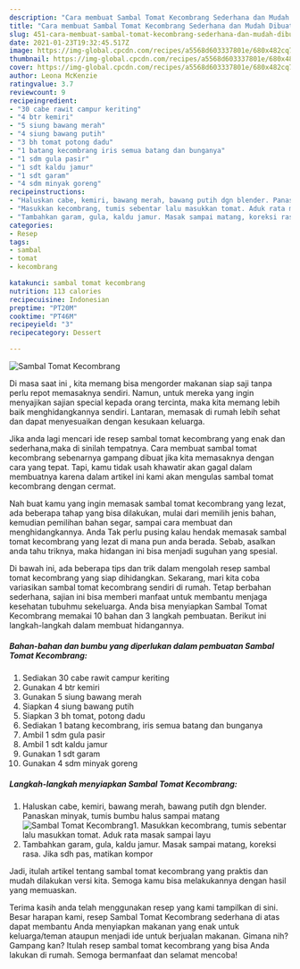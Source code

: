 ```yaml
---
description: "Cara membuat Sambal Tomat Kecombrang Sederhana dan Mudah Dibuat"
title: "Cara membuat Sambal Tomat Kecombrang Sederhana dan Mudah Dibuat"
slug: 451-cara-membuat-sambal-tomat-kecombrang-sederhana-dan-mudah-dibuat
date: 2021-01-23T19:32:45.517Z
image: https://img-global.cpcdn.com/recipes/a5568d603337801e/680x482cq70/sambal-tomat-kecombrang-foto-resep-utama.jpg
thumbnail: https://img-global.cpcdn.com/recipes/a5568d603337801e/680x482cq70/sambal-tomat-kecombrang-foto-resep-utama.jpg
cover: https://img-global.cpcdn.com/recipes/a5568d603337801e/680x482cq70/sambal-tomat-kecombrang-foto-resep-utama.jpg
author: Leona McKenzie
ratingvalue: 3.7
reviewcount: 9
recipeingredient:
- "30 cabe rawit campur keriting"
- "4 btr kemiri"
- "5 siung bawang merah"
- "4 siung bawang putih"
- "3 bh tomat potong dadu"
- "1 batang kecombrang iris semua batang dan bunganya"
- "1 sdm gula pasir"
- "1 sdt kaldu jamur"
- "1 sdt garam"
- "4 sdm minyak goreng"
recipeinstructions:
- "Haluskan cabe, kemiri, bawang merah, bawang putih dgn blender. Panaskan minyak, tumis bumbu halus sampai matang"
- "Masukkan kecombrang, tumis sebentar lalu masukkan tomat. Aduk rata masak sampai layu"
- "Tambahkan garam, gula, kaldu jamur. Masak sampai matang, koreksi rasa. Jika sdh pas, matikan kompor"
categories:
- Resep
tags:
- sambal
- tomat
- kecombrang

katakunci: sambal tomat kecombrang 
nutrition: 113 calories
recipecuisine: Indonesian
preptime: "PT20M"
cooktime: "PT46M"
recipeyield: "3"
recipecategory: Dessert

---
```



![Sambal Tomat Kecombrang](https://img-global.cpcdn.com/recipes/a5568d603337801e/680x482cq70/sambal-tomat-kecombrang-foto-resep-utama.jpg)

Di masa  saat ini , kita memang bisa mengorder makanan siap saji tanpa perlu repot memasaknya sendiri. Namun, untuk mereka yang ingin menyajikan sajian special kepada orang tercinta, maka kita memang lebih baik menghidangkannya sendiri. Lantaran, memasak di rumah lebih sehat dan dapat menyesuaikan dengan kesukaan keluarga.

Jika anda lagi mencari ide resep sambal tomat kecombrang yang enak dan sederhana,maka di sinilah tempatnya. Cara membuat sambal tomat kecombrang  sebenarnya gampang dibuat jika kita memasaknya dengan cara yang tepat. Tapi, kamu tidak usah khawatir akan gagal dalam membuatnya 
karena dalam artikel ini kami akan mengulas sambal tomat kecombrang dengan cermat.  



Nah buat kamu yang ingin memasak sambal tomat kecombrang yang lezat, ada beberapa tahap yang bisa dilakukan, mulai dari memilih jenis bahan, kemudian pemilihan bahan segar, sampai cara membuat dan menghidangkannya. Anda Tak perlu pusing kalau hendak memasak sambal tomat kecombrang yang lezat di mana pun anda berada. Sebab, asalkan anda  tahu triknya, maka hidangan ini bisa menjadi suguhan yang spesial.

Di bawah ini, ada beberapa tips dan trik dalam mengolah resep sambal tomat kecombrang yang siap dihidangkan. Sekarang, mari kita coba variasikan sambal tomat kecombrang sendiri di rumah. Tetap berbahan sederhana, sajian ini bisa memberi manfaat untuk membantu menjaga kesehatan tubuhmu sekeluarga. Anda bisa menyiapkan Sambal Tomat Kecombrang memakai 10 bahan dan 3 langkah pembuatan. Berikut ini langkah-langkah dalam membuat hidangannya.

<!--inarticleads1-->

##### Bahan-bahan dan bumbu yang diperlukan dalam pembuatan Sambal Tomat Kecombrang:

1. Sediakan 30 cabe rawit campur keriting
1. Gunakan 4 btr kemiri
1. Gunakan 5 siung bawang merah
1. Siapkan 4 siung bawang putih
1. Siapkan 3 bh tomat, potong dadu
1. Sediakan 1 batang kecombrang, iris semua batang dan bunganya
1. Ambil 1 sdm gula pasir
1. Ambil 1 sdt kaldu jamur
1. Gunakan 1 sdt garam
1. Gunakan 4 sdm minyak goreng




<!--inarticleads2-->

##### Langkah-langkah menyiapkan Sambal Tomat Kecombrang:

1. Haluskan cabe, kemiri, bawang merah, bawang putih dgn blender. Panaskan minyak, tumis bumbu halus sampai matang
<img src="https://img-global.cpcdn.com/steps/c5117f4f35265b89/160x128cq70/sambal-tomat-kecombrang-langkah-memasak-1-foto.jpg" alt="Sambal Tomat Kecombrang">1. Masukkan kecombrang, tumis sebentar lalu masukkan tomat. Aduk rata masak sampai layu
1. Tambahkan garam, gula, kaldu jamur. Masak sampai matang, koreksi rasa. Jika sdh pas, matikan kompor




Jadi, itulah artikel tentang  sambal tomat kecombrang  yang praktis dan mudah dilakukan versi kita. Semoga kamu bisa melakukannya dengan hasil yang memuaskan. 

Terima kasih anda telah menggunakan resep yang kami tampilkan di sini. Besar harapan kami, resep  Sambal Tomat Kecombrang sederhana di atas dapat membantu Anda menyiapkan makanan yang enak untuk keluarga/teman ataupun menjadi ide untuk berjualan makanan. Gimana nih? Gampang kan? Itulah resep sambal tomat kecombrang yang bisa Anda lakukan di rumah. Semoga bermanfaat dan selamat mencoba!

